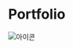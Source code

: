# Portfolio
![아이콘](https://cdn.iconscout.com/icon/premium/png-256-thumb/data-analysis-1494729-1266920.png)
